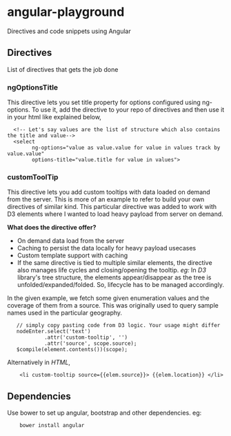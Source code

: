 # angular-playground
Directives and code snippets using Angular

## Directives

List of directives that gets the job done

### ngOptionsTitle
This directive lets you set title property for options configured using ng-options.
To use it, add the directive to your repo of directives and then use it in your html like explained below, 
```
  <!-- Let's say values are the list of structure which also contains the title and value-->
  <select 
        ng-options="value as value.value for value in values track by value.value"
        options-title="value.title for value in values">

```

### customToolTip
This directive lets you add custom tooltips with data loaded on demand from the server. 
This is more of an example to refer to build your own directives of similar kind.
This particular directive was added to work with D3 elements where I wanted to load heavy payload from server on demand.

**What does the directive offer?**
* On demand data load from the server
* Caching to persist the data locally for heavy payload usecases
* Custom template support with caching
* If the same directive is tied to multiple similar elements, the directive also manages life cycles and closing/opening the tooltip. *eg:* In *D3* library's tree structure, the elements appear/disappear as the tree is unfolded/expanded/folded. So, lifecycle has to be managed accordingly.

In the given example, we fetch some given enumeration values and the coverage of them from a source. This was originally used to query sample names used in the particular geography.
```
   // simply copy pasting code from D3 logic. Your usage might differ
   nodeEnter.select('text')
            .attr('custom-tooltip', '')
            .attr('source', scope.source);
   $compile(element.contents())(scope);
```

Alternatively in *HTML*,
```
    <li custom-tooltip source={{elem.source}}> {{elem.location}} </li>
```

## Dependencies
Use bower to set up angular, bootstrap and other dependencies. eg:

```
    bower install angular
```